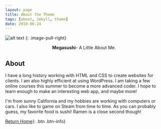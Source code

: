 ```yaml
---
layout: page
title: About the Theme
tags: [about, Jekyll, theme]
date: 2018-06-24
---
```


![alt text](https://megasushi.github.io/sushi.jpeg "Logo Title Text 1")
{: .image-pull-right}

<center><b>Megasushi</b>- A Little About Me.</center>

## About

I have a long history working with HTML and CSS to create websites for clients. I am also highly efficient at using WordPress. I am taking a few online courses this summer to become a more advanced coder. I hope to learn enough to make an interesting web app, and maybe more! 

I'm from sunny California and my hobbies are working with computers or cars. I also like to game on Steam from time to time. As you can probably guess, my favorite food is sushi! Ramen is a close second though! 


    

[Return Home](https://megasushi.github.io){: .btn .btn-info}
